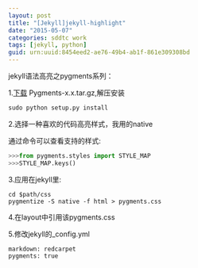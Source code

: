 ```yaml
---
layout: post
title: "[Jekyll]jekyll-highlight"
date: "2015-05-07"
categories: sddtc work
tags: [jekyll, python]
guid: urn:uuid:8454eed2-ae76-49b4-ab1f-861e309308bd
---
```


jekyll语法高亮之pygments系列：     

1.[下载](https://pypi.python.org/pypi/Pygments) Pygments-x.x.tar.gz,解压安装  

```python
sudo python setup.py install
```

2.选择一种喜欢的代码高亮样式，我用的native  

通过命令可以查看支持的样式:  

```python
>>>from pygments.styles import STYLE_MAP
>>>STYLE_MAP.keys()
```

3.应用在jekyll里:  

```vim
cd $path/css
pygmentize -S native -f html > pygments.css
```

4.在layout中引用该pygments.css  

5.修改jekyll的_config.yml  

```vim
markdown: redcarpet
pygments: true
```
